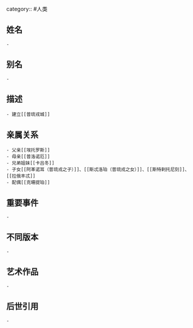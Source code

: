 category:: #人类
## 姓名
	-
## 别名
	-
## 描述
	- 建立[[普琉戎城]]
## 亲属关系
	- 父亲[[埃托罗斯]]
	- 母亲[[普洛诺厄]]
	- 兄弟姐妹[[卡吕冬]]
	- 子女[[阿革诺耳（普琉戎之子）]]、[[斯忒洛珀（普琉戎之女）]]、[[斯特剌托尼刻]]、[[拉俄丰忒]]
	- 配偶[[克珊提珀]]
## 重要事件
	-
## 不同版本
	-
## 艺术作品
	-
## 后世引用
	-
